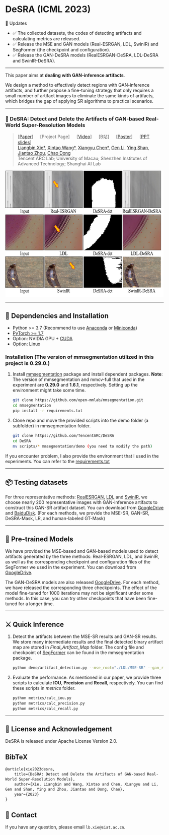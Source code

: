 # DeSRA (ICML 2023)

🚩 Updates

- ✅ The collected datasets, the codes of detecting artifacts and calculating metrics are released.
- ✅ Release the MSE and GAN models (Real-ESRGAN, LDL, SwinIR) and SegFormer (the checkpoint and configuration).
- ✅ Release the GAN-DeSRA models (RealESRGAN-DeSRA, LDL-DeSRA and SwinIR-DeSRA).

---

This paper aims at **dealing with GAN-inference artifacts**.
<br>

We design a method to effectively detect regions with GAN-inference artifacts, and further propose a fine-tuning strategy that only requires a small number of artifact
images to eliminate the same kinds of artifacts, which bridges the gap of applying SR algorithms to practical scenarios.

---

### :book: DeSRA: Detect and Delete the Artifacts of GAN-based Real-World Super-Resolution Models

> [[Paper](https://openreview.net/pdf?id=M0bwbIl4Bl)] &emsp; [Project Page] &emsp; [[Video](https://recorder-v3.slideslive.com/#/share?share=82996&s=e6ebdd07-a83b-4f4b-8eab-a5f103c6c46b)] &emsp; [B站] &emsp; [[Poster](https://docs.google.com/presentation/d/18-kVUBRgGKF4JUrN253yURJGDKcFNpaB/edit?usp=drive_web&ouid=113023682396793851067&rtpof=true)] &emsp; [[PPT slides](https://docs.google.com/presentation/d/15zGKWNd6vPuGI-dMf0ZsGrfMnPhXO-8s/edit?rtpof=true)]<br>
> [Liangbin Xie*](https://liangbinxie.github.io/), [Xintao Wang*](https://xinntao.github.io/), [Xiangyu Chen*](https://chxy95.github.io/), [Gen Li](https://scholar.google.com/citations?user=jBxlX7oAAAAJ&hl=en), [Ying Shan](https://scholar.google.com/citations?user=4oXBp9UAAAAJ&hl=en), [Jiantao Zhou](https://www.fst.um.edu.mo/personal/jtzhou/), [Chao Dong](https://scholar.google.com.hk/citations?user=OSDCB0UAAAAJ) <br>
> Tencent ARC Lab; University of Macau; Shenzhen Institutes of Advanced Technology; Shanghai AI Lab

<p align="center">
  <img src="./assets/DeSRA_teasor.jpg", height=400>
</p>

---

## 🔧 Dependencies and Installation

- Python >= 3.7 (Recommend to use [Anaconda](https://www.anaconda.com/download/#linux) or [Miniconda](https://docs.conda.io/en/latest/miniconda.html))
- [PyTorch >= 1.7](https://pytorch.org/)
- Option: NVIDIA GPU + [CUDA](https://developer.nvidia.com/cuda-downloads)
- Option: Linux

### Installation (The version of mmsegmentation utilized in this project is 0.29.0.)

1. Install [mmsegmentation](<https://github.com/open-mmlab/mmsegmentation>) package and install dependent packages. **Note**: The version of mmsegmentation and mmcv-full that used in the experiment are <b>0.29.0</b> and <b>1.6.1</b>, respectively. Setting up the environment might take some time.

    ```bash
    git clone https://github.com/open-mmlab/mmsegmentation.git
    cd mmsegmentation
    pip install -r requirements.txt
    ```

2. Clone repo and move the provided scripts into the demo folder (a subfolder) in mmsegmentation folder.

    ```bash
    git clone https://github.com/TencentARC/DeSRA
    cd DeSRA
    mv scripts/* mmsegmentation/demo (you need to modify the path)
    ```

If you encounter problem, I also provide the environment that I used in the experiments. You can refer to the [requirements.txt](./requirements.txt)

---

## 📦 Testing datasets

For three representative methods: [RealESRGAN](<https://github.com/xinntao/Real-ESRGAN#-demos-videos>), [LDL](<https://github.com/csjliang/LDL>) and [SwinIR](<https://github.com/JingyunLiang/SwinIR>), we
choose nearly 200 representative images with GAN-inference artifacts to construct this GAN-SR artifact
dataset. You can download from [GoogleDrive](<https://drive.google.com/drive/folders/1jPTvXq_uJvpOaP5uCZ6unmb13Gt2naVC?usp=sharing>) and [BaiduDisk](<https://pan.baidu.com/s/1rwwEpATlPo9RFzTv6D7lBw?pwd=DGLF>). (For each methods, we provide the MSE-SR, GAN-SR, DeSRA-Mask, LR, and human-labeled GT-Mask)

---

## 🏰 Pre-trained Models

We have provided the MSE-based and GAN-based models used to detect artifacts generated by the three methods: Real-ESRGAN, LDL, and SwinIR, as well as the corresponding checkpoint and configuration files of the SegFormer we used in the experiment. You can download from [GoogleDrive](https://drive.google.com/drive/folders/10vzKAJjHm5GEb0_LESnHYmuCnBwdoFpm?usp=sharing).

The GAN-DeSRA models are also released [GoogleDrive](https://drive.google.com/drive/folders/14cLRrE4GjbgxIlVz6RoeRr0-2-NiTHrf?usp=drive_link). For each method, we have released the corresponding three checkpoints. The effect of the model fine-tuned for 1000 iterations may not be significant under some methods. In this case, you can try other checkpoints that have been fine-tuned for a longer time.

---

## ⚔️ Quick Inference

1. Detect the artifacts between the MSE-SR results and GAN-SR results. We store many intermediate results and the final detected binary artifact map are stored in *Final_Artifact_Map* folder. The config file and checkpoint of [SegFormer](<https://github.com/open-mmlab/mmsegmentation/tree/main/configs/segformer>) can be found in the mmsegmentation package.

    ```bash
    python demo/artifact_detection.py --mse_root="./LDL/MSE-SR" --gan_root="./LDL/GAN-SR" --save_root="./results/LDL/DeSRA-Mask"
    ```

2. Evaluate the performance. As mentioned in our paper, we provide three scripts to calculate **IOU**, **Precision** and **Recall**, respectively. You can find these scripts in *metrics* folder.

    ```bash
    python metrics/calc_iou.py
    python metrics/calc_precision.py
    python metrics/calc_recall.py
    ```

---

## 📜 License and Acknowledgement

DeSRA is released under Apache License Version 2.0.

## BibTeX

    @article{xie2023desra,
        title={DeSRA: Detect and Delete the Artifacts of GAN-based Real-World Super-Resolution Models},
        author={Xie, Liangbin and Wang, Xintao and Chen, Xiangyu and Li, Gen and Shan, Ying and Zhou, Jiantao and Dong, Chao},
        year={2023}
    }

## 📧 Contact

If you have any question, please email `lb.xie@siat.ac.cn`.

